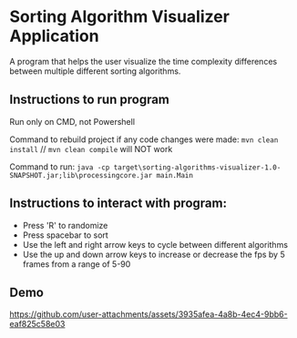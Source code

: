 # Sorting Algorithm Visualizer Application

A program that helps the user visualize the time complexity differences between multiple different sorting algorithms.

## Instructions to run program

Run only on CMD, not Powershell

Command to rebuild project if any code changes were made: `mvn clean install`   // `mvn clean compile` will NOT work

Command to run: `java -cp target\sorting-algorithms-visualizer-1.0-SNAPSHOT.jar;lib\processingcore.jar main.Main`

## Instructions to interact with program:

- Press 'R' to randomize
- Press spacebar to sort
- Use the left and right arrow keys to cycle between different algorithms
- Use the up and down arrow keys to increase or decrease the fps by 5 frames from a range of 5-90

## Demo

https://github.com/user-attachments/assets/3935afea-4a8b-4ec4-9bb6-eaf825c58e03
